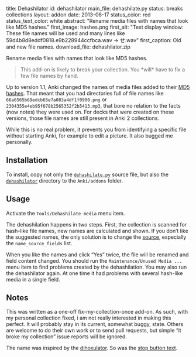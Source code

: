title: Dehashilator
id: dehashilator
main_file: dehashilate.py
status: breaks collections
layout: addon
date: 2013-06-17
status_color: red
status_text_color: white
abstract: "Rename media files with names that look like MD5 hashes."
first_image: hashes.png
first_alt: "Text display window: These file names will be used and many
lines like 59d4b8d8eddf0818.e9b228944ccfbca.wav → せ.wav"
first_caption: Old and new file names.
download_file: dehashilator.zip

Rename media files with names that look like MD5 hashes.
<blockquote class=nb>This add-on is likely to break your
collection. You *will* have to fix a few file names by hand.</blockquote>

Up to version 1.1, Anki changed the names of media files added to
their [MD5](http://en.wikipedia.org/wiki/MD5)
[hashes](http://en.wikipedia.org/wiki/Cryptographic_hash_function).
That meant that you had directories full of file names like
`66a6565b69edcb65e7a083a4df1f0900.png` or
`2304355e4eb95f078b2565352f2b5413.mp3`, that bore no relation to the
facts (now notes) they were used on.
For decks that were created on these versions, those file names are
still present in Anki 2 collections.

While this is no real problem, it prevents you from identifying a
specific file without starting Anki, for example to edit a picture. It
also bugged me personally.

## Installation

To install, copy not only the
[`dehashilate.py`](https://github.com/ospalh/anki-addons/blob/master/dehashilate.py)
source file, but also the
[`dehashilator`](https://github.com/ospalh/anki-addons/blob/master/dehashilator)
directory to the `Anki/addons` folder.

## Usage

Activate the `Tools/Dehashilate media` menu item.

The dehashilation happens in two steps. First, the collection is
scanned for hash-like file names, new names are calculated and
shown. If you don’t like the suggested names, the only solution is to
change the
[source](https://github.com/ospalh/anki-addons/blob/master/dehashilator/dehashilator.py),
especially the `name_source_fields` list.

When you like the names and click <q>Yes</q> twice, the file will be
renamed and field content changed. You should run the
`Maintenance/Unused Media ...` menu item to find problems created by
the dehashilation. You may also run the dehashilator again.  At one
time it had problems with several hash-like media in a single field.

## Notes

This was written as a one-off fix-my-collection-once add-on. As such,
with my personal collection fixed, i am not really interested in
making this perfect. It will probably stay in its current, somewhat
buggy, state. Others are welcome to do their own work or to send pull
requests, but simple <q>it broke my collection</q> issue reports will
be ignored.

The name was inspired by the
[dihoxulator](http://www.girlgeniusonline.com/comic.php?date=20021213). So
was the [stop button
text](http://www.girlgeniusonline.com/comic.php?date=20021218).
